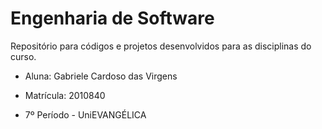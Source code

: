 # Engenharia de Software

Repositório para códigos e projetos desenvolvidos para as disciplinas do curso.

* Aluna: Gabriele Cardoso das Virgens

* Matrícula: 2010840

* 7º Período - UniEVANGÉLICA
